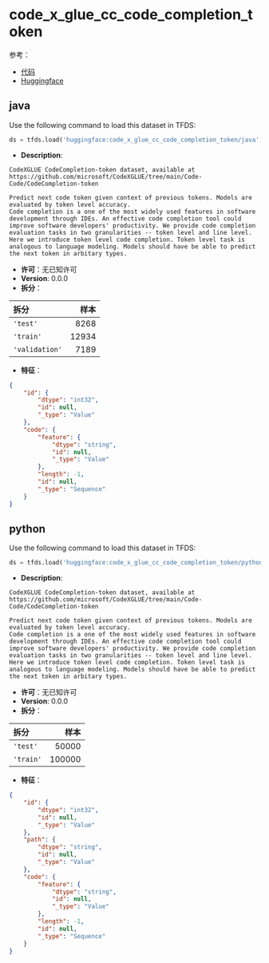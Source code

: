 # code_x_glue_cc_code_completion_token

参考：

- [代码](https://github.com/huggingface/datasets/blob/master/datasets/code_x_glue_cc_code_completion_token)
- [Huggingface](https://huggingface.co/datasets/code_x_glue_cc_code_completion_token)

## java

Use the following command to load this dataset in TFDS:

```python
ds = tfds.load('huggingface:code_x_glue_cc_code_completion_token/java')
```

- **Description**:

```
CodeXGLUE CodeCompletion-token dataset, available at https://github.com/microsoft/CodeXGLUE/tree/main/Code-Code/CodeCompletion-token

Predict next code token given context of previous tokens. Models are evaluated by token level accuracy.
Code completion is a one of the most widely used features in software development through IDEs. An effective code completion tool could improve software developers' productivity. We provide code completion evaluation tasks in two granularities -- token level and line level. Here we introduce token level code completion. Token level task is analogous to language modeling. Models should have be able to predict the next token in arbitary types.
```

- **许可**：无已知许可
- **Version**: 0.0.0
- **拆分**：

拆分 | 样本
:-- | --:
`'test'` | 8268
`'train'` | 12934
`'validation'` | 7189

- **特征**：

```json
{
    "id": {
        "dtype": "int32",
        "id": null,
        "_type": "Value"
    },
    "code": {
        "feature": {
            "dtype": "string",
            "id": null,
            "_type": "Value"
        },
        "length": -1,
        "id": null,
        "_type": "Sequence"
    }
}
```

## python

Use the following command to load this dataset in TFDS:

```python
ds = tfds.load('huggingface:code_x_glue_cc_code_completion_token/python')
```

- **Description**:

```
CodeXGLUE CodeCompletion-token dataset, available at https://github.com/microsoft/CodeXGLUE/tree/main/Code-Code/CodeCompletion-token

Predict next code token given context of previous tokens. Models are evaluated by token level accuracy.
Code completion is a one of the most widely used features in software development through IDEs. An effective code completion tool could improve software developers' productivity. We provide code completion evaluation tasks in two granularities -- token level and line level. Here we introduce token level code completion. Token level task is analogous to language modeling. Models should have be able to predict the next token in arbitary types.
```

- **许可**：无已知许可
- **Version**: 0.0.0
- **拆分**：

拆分 | 样本
:-- | --:
`'test'` | 50000
`'train'` | 100000

- **特征**：

```json
{
    "id": {
        "dtype": "int32",
        "id": null,
        "_type": "Value"
    },
    "path": {
        "dtype": "string",
        "id": null,
        "_type": "Value"
    },
    "code": {
        "feature": {
            "dtype": "string",
            "id": null,
            "_type": "Value"
        },
        "length": -1,
        "id": null,
        "_type": "Sequence"
    }
}
```
